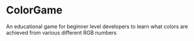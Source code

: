 # ColorGame
 An educational game for beginner level developers to learn what colors are achieved from various different RGB numbers
